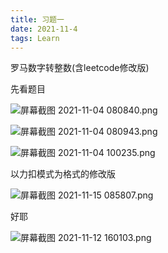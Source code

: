 ```yaml
---
title: 习题一
date: 2021-11-4
tags: Learn
---
```

罗马数字转整数(含leetcode修改版)

先看题目

![屏幕截图 2021-11-04 080840.png](https://i.loli.net/2021/11/04/sjhUbH96dmJTCZD.png)


![屏幕截图 2021-11-04 080943.png](https://i.loli.net/2021/11/04/MRqphiHw2JGsn46.png)


![屏幕截图 2021-11-04 100235.png](https://i.loli.net/2021/11/04/bVpAfKeQHy6Shuv.png)

以力扣模式为格式的修改版

![屏幕截图 2021-11-15 085807.png](https://i.loli.net/2021/11/15/QfBWSUt5i3kalbN.png)

好耶

![屏幕截图 2021-11-12 160103.png](https://i.loli.net/2021/11/15/9KjV7kMWmrCFay1.png)